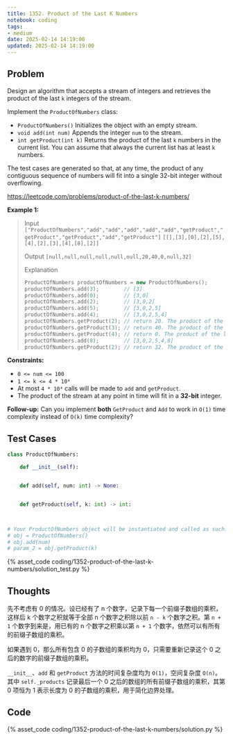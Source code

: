 ```yaml
---
title: 1352. Product of the Last K Numbers
notebook: coding
tags:
- medium
date: 2025-02-14 14:19:00
updated: 2025-02-14 14:19:00
---
```

## Problem

Design an algorithm that accepts a stream of integers and retrieves the product of the last `k` integers of the stream.

Implement the `ProductOfNumbers` class:

- `ProductOfNumbers()` Initializes the object with an empty stream.
- `void add(int num)` Appends the integer `num` to the stream.
- `int getProduct(int k)` Returns the product of the last `k` numbers in the current list. You can assume that always the current list has at least `k` numbers.

The test cases are generated so that, at any time, the product of any contiguous sequence of numbers will fit into a single 32-bit integer without overflowing.

<https://leetcode.com/problems/product-of-the-last-k-numbers/>

**Example 1:**

> Input
> `["ProductOfNumbers","add","add","add","add","add","getProduct","getProduct","getProduct","add","getProduct"]`
> `[[],[3],[0],[2],[5],[4],[2],[3],[4],[8],[2]]`
>
> Output
> `[null,null,null,null,null,null,20,40,0,null,32]`
>
> Explanation
>
> ``` cpp
> ProductOfNumbers productOfNumbers = new ProductOfNumbers();
> productOfNumbers.add(3);        // [3]
> productOfNumbers.add(0);        // [3,0]
> productOfNumbers.add(2);        // [3,0,2]
> productOfNumbers.add(5);        // [3,0,2,5]
> productOfNumbers.add(4);        // [3,0,2,5,4]
> productOfNumbers.getProduct(2); // return 20. The product of the last 2 numbers is 5 * 4 = 20
> productOfNumbers.getProduct(3); // return 40. The product of the last 3 numbers is 2 * 5 * 4 = 40
> productOfNumbers.getProduct(4); // return 0. The product of the last 4 numbers is 0 * 2 * 5 * 4 = 0
> productOfNumbers.add(8);        // [3,0,2,5,4,8]
> productOfNumbers.getProduct(2); // return 32. The product of the last 2 numbers is 4 * 8 = 32
> ```

**Constraints:**

- `0 <= num <= 100`
- `1 <= k <= 4 * 10⁴`
- At most `4 * 10⁴` calls will be made to `add` and `getProduct`.
- The product of the stream at any point in time will fit in a **32-bit** integer.

**Follow-up:** Can you implement **both** `GetProduct` and `Add` to work in `O(1)` time complexity instead of `O(k)` time complexity?

## Test Cases

``` python
class ProductOfNumbers:

    def __init__(self):


    def add(self, num: int) -> None:


    def getProduct(self, k: int) -> int:



# Your ProductOfNumbers object will be instantiated and called as such:
# obj = ProductOfNumbers()
# obj.add(num)
# param_2 = obj.getProduct(k)
```

{% asset_code coding/1352-product-of-the-last-k-numbers/solution_test.py %}

## Thoughts

先不考虑有 0 的情况。设已经有了 n 个数字，记录下每一个前缀子数组的乘积，这样后 k 个数字之积就等于全部 n 个数字之积除以前 `n - k` 个数字之积。第 `n + 1` 个数字到来是，用已有的 n 个数字之积乘以第 `n + 1` 个数字，依然可以有所有的前缀子数组的乘积。

如果遇到 0，那么所有包含 0 的子数组的乘积均为 0，只需要重新记录这个 0 之后的数字的前缀子数组的乘积。

`__init__`、`add` 和 `getProduct` 方法的时间复杂度均为 `O(1)`，空间复杂度 `O(n)`。其中 `self._products` 记录最后一个 0 之后的数组的所有前缀子数组的乘积，其第 0 项恒为 1 表示长度为 0 的子数组的乘积，用于简化边界处理。

## Code

{% asset_code coding/1352-product-of-the-last-k-numbers/solution.py %}
